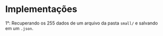 # Implementações

1°: Recuperando os 255 dados de um arquivo da pasta `small/` e salvando em um `.json`.